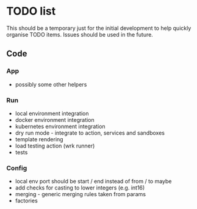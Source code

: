 # TODO list

This should be a temporary just for the initial development to help quickly organise TODO items. Issues should be used
in the future.

## Code

### App
- possibly some other helpers

### Run
- local environment integration
- docker environment integration
- kubernetes environment integration
- dry run mode - integrate to action, services and sandboxes
- template rendering
- load testing action (wrk runner)
- tests

### Config
- local env port should be start / end instead of from / to maybe
- add checks for casting to lower integers (e.g. int16)
- merging - generic merging rules taken from params
- factories